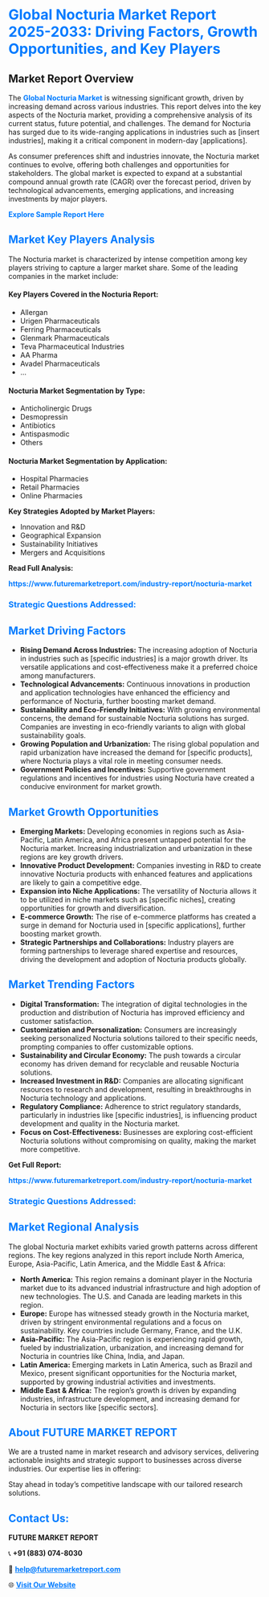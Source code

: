 <h1 style="color: #007BFF;">Global Nocturia Market Report 2025-2033: Driving Factors, Growth Opportunities, and Key Players</h1>

<section id="overview">
<h2>Market Report Overview</h2>
<p>The <a href="https://www.futuremarketreport.com/industry-report/nocturia-market" style="color: #007BFF; text-decoration: none;"><strong>Global Nocturia Market</strong></a> is witnessing significant growth, driven by increasing demand across various industries. This report delves into the key aspects of the Nocturia market, providing a comprehensive analysis of its current status, future potential, and challenges. The demand for Nocturia has surged due to its wide-ranging applications in industries such as [insert industries], making it a critical component in modern-day [applications].</p>
<p>As consumer preferences shift and industries innovate, the Nocturia market continues to evolve, offering both challenges and opportunities for stakeholders. The global market is expected to expand at a substantial compound annual growth rate (CAGR) over the forecast period, driven by technological advancements, emerging applications, and increasing investments by major players.</p>
</section>

<section id="overview">
<p><a href="https://www.futuremarketreport.com/request-sample/reportId=98922" style="color: #007BFF; text-decoration: none;"><strong>Explore Sample Report Here</strong></a></p>
</section>

<section id="key-players">
<h2 style="color: #007BFF;">Market Key Players Analysis</h2>
<p>The Nocturia market is characterized by intense competition among key players striving to capture a larger market share. Some of the leading companies in the market include:</p>
<h4>Key Players Covered in the Nocturia Report:</h4>
<ul><li>Allergan</li><li>Urigen Pharmaceuticals</li><li>Ferring Pharmaceuticals</li><li>Glenmark Pharmaceuticals</li><li>Teva Pharmaceutical Industries</li><li>AA Pharma</li><li>Avadel Pharmaceuticals</li><li>...</li></ul>
<h4>Nocturia Market Segmentation by Type:</h4>
<ul><li>Anticholinergic Drugs</li><li>Desmopressin</li><li>Antibiotics</li><li>Antispasmodic</li><li>Others</li></ul>

<h4>Nocturia Market Segmentation by Application:</h4>
<ul><li>Hospital Pharmacies</li><li>Retail Pharmacies</li><li>Online Pharmacies</li></ul>
<p><strong>Key Strategies Adopted by Market Players:</strong></p>
<ul>
<li>Innovation and R&D</li>
<li>Geographical Expansion</li>
<li>Sustainability Initiatives</li>
<li>Mergers and Acquisitions</li>
</ul>
</section>

<section>
<p><strong>Read Full Analysis: </strong></p><a href="https://www.futuremarketreport.com/industry-report/nocturia-market" style="color: #007BFF; text-decoration: none;"><strong>https://www.futuremarketreport.com/industry-report/nocturia-market</strong></a>
<h3 style="color: #007BFF;">Strategic Questions Addressed:</h3>
</section>

<section id="driving-factors">
<h2 style="color: #007BFF;">Market Driving Factors</h2>
<ul>
<li><strong>Rising Demand Across Industries:</strong> The increasing adoption of Nocturia in industries such as [specific industries] is a major growth driver. Its versatile applications and cost-effectiveness make it a preferred choice among manufacturers.</li>
<li><strong>Technological Advancements:</strong> Continuous innovations in production and application technologies have enhanced the efficiency and performance of Nocturia, further boosting market demand.</li>
<li><strong>Sustainability and Eco-Friendly Initiatives:</strong> With growing environmental concerns, the demand for sustainable Nocturia solutions has surged. Companies are investing in eco-friendly variants to align with global sustainability goals.</li>
<li><strong>Growing Population and Urbanization:</strong> The rising global population and rapid urbanization have increased the demand for [specific products], where Nocturia plays a vital role in meeting consumer needs.</li>
<li><strong>Government Policies and Incentives:</strong> Supportive government regulations and incentives for industries using Nocturia have created a conducive environment for market growth.</li>
</ul>
</section>

<section id="growth-opportunities">
<h2 style="color: #007BFF;">Market Growth Opportunities</h2>
<ul>
<li><strong>Emerging Markets:</strong> Developing economies in regions such as Asia-Pacific, Latin America, and Africa present untapped potential for the Nocturia market. Increasing industrialization and urbanization in these regions are key growth drivers.</li>
<li><strong>Innovative Product Development:</strong> Companies investing in R&D to create innovative Nocturia products with enhanced features and applications are likely to gain a competitive edge.</li>
<li><strong>Expansion into Niche Applications:</strong> The versatility of Nocturia allows it to be utilized in niche markets such as [specific niches], creating opportunities for growth and diversification.</li>
<li><strong>E-commerce Growth:</strong> The rise of e-commerce platforms has created a surge in demand for Nocturia used in [specific applications], further boosting market growth.</li>
<li><strong>Strategic Partnerships and Collaborations:</strong> Industry players are forming partnerships to leverage shared expertise and resources, driving the development and adoption of Nocturia products globally.</li>
</ul>
</section>

<section id="trending-factors">
<h2 style="color: #007BFF;">Market Trending Factors</h2>
<ul>
<li><strong>Digital Transformation:</strong> The integration of digital technologies in the production and distribution of Nocturia has improved efficiency and customer satisfaction.</li>
<li><strong>Customization and Personalization:</strong> Consumers are increasingly seeking personalized Nocturia solutions tailored to their specific needs, prompting companies to offer customizable options.</li>
<li><strong>Sustainability and Circular Economy:</strong> The push towards a circular economy has driven demand for recyclable and reusable Nocturia solutions.</li>
<li><strong>Increased Investment in R&D:</strong> Companies are allocating significant resources to research and development, resulting in breakthroughs in Nocturia technology and applications.</li>
<li><strong>Regulatory Compliance:</strong> Adherence to strict regulatory standards, particularly in industries like [specific industries], is influencing product development and quality in the Nocturia market.</li>
<li><strong>Focus on Cost-Effectiveness:</strong> Businesses are exploring cost-efficient Nocturia solutions without compromising on quality, making the market more competitive.</li>
</ul>
</section>

<section>
<p><strong>Get Full Report: </strong></p><a href="https://www.futuremarketreport.com/industry-report/nocturia-market" style="color: #007BFF; text-decoration: none;"><strong>https://www.futuremarketreport.com/industry-report/nocturia-market</strong></a>
<h3 style="color: #007BFF;">Strategic Questions Addressed:</h3>
</section>


<section id="regional-analysis">
<h2 style="color: #007BFF;">Market Regional Analysis</h2>
<p>The global Nocturia market exhibits varied growth patterns across different regions. The key regions analyzed in this report include North America, Europe, Asia-Pacific, Latin America, and the Middle East & Africa:</p>
<ul>
<li><strong>North America:</strong> This region remains a dominant player in the Nocturia market due to its advanced industrial infrastructure and high adoption of new technologies. The U.S. and Canada are leading markets in this region.</li>
<li><strong>Europe:</strong> Europe has witnessed steady growth in the Nocturia market, driven by stringent environmental regulations and a focus on sustainability. Key countries include Germany, France, and the U.K.</li>
<li><strong>Asia-Pacific:</strong> The Asia-Pacific region is experiencing rapid growth, fueled by industrialization, urbanization, and increasing demand for Nocturia in countries like China, India, and Japan.</li>
<li><strong>Latin America:</strong> Emerging markets in Latin America, such as Brazil and Mexico, present significant opportunities for the Nocturia market, supported by growing industrial activities and investments.</li>
<li><strong>Middle East & Africa:</strong> The region’s growth is driven by expanding industries, infrastructure development, and increasing demand for Nocturia in sectors like [specific sectors].</li>
</ul>
</section>

<footer>
<h2 style="color: #007BFF;">About FUTURE MARKET REPORT</h2>
<p>We are a trusted name in market research and advisory services, delivering actionable insights and strategic support to businesses across diverse industries. Our expertise lies in offering:</p>

<p>Stay ahead in today’s competitive landscape with our tailored research solutions.</p>

<h2 style="color: #007BFF;">Contact Us:</h2>
<p><strong>FUTURE MARKET REPORT</strong></p>
<p>📞 <strong>+91 (883) 074-8030</strong></p>
<p>📧 <strong><a href="mailto:help@futuremarketreport.com" style="color: #007BFF;">help@futuremarketreport.com</a></strong></p>
<p>🌐 <strong><a href="https://www.futuremarketreport.com/" style="color: #007BFF;">Visit Our Website</a></strong></p>
</footer>